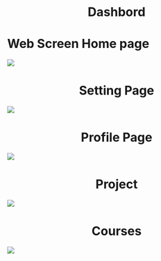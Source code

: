 
 <h1 align="center">
 Dashbord

</h1>
<h1>Web Screen Home page </h1>
<img align="center" src="https://user-images.githubusercontent.com/57854391/192365619-94f92616-2c94-4ab0-83e7-67667be88f22.png">

 

 <h1 align="center">
 Setting Page
</h1>
<img align="center" src="https://user-images.githubusercontent.com/57854391/196708219-6c7429e3-e806-4d77-bb35-827c8767746e.png">


 <h1 align="center">
 Profile Page
</h1>
<img align="center" src="https://user-images.githubusercontent.com/57854391/197065256-c3d93fe2-2b41-4027-99d4-5ece22f82a14.png">

 
  <h1 align="center">
 Project
</h1>
<img align="center" src="https://user-images.githubusercontent.com/57854391/197502449-da8ea55c-6745-4cdd-a954-fe8700ede39a.png">

   <h1 align="center">
 Courses
</h1>
<img align="center" src="https://user-images.githubusercontent.com/57854391/197516477-cf8254e9-c926-4556-a22d-c53c97b7aaaa.png">

 
